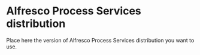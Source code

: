 # Alfresco Process Services distribution

Place here the version of Alfresco Process Services distribution you want to use.
